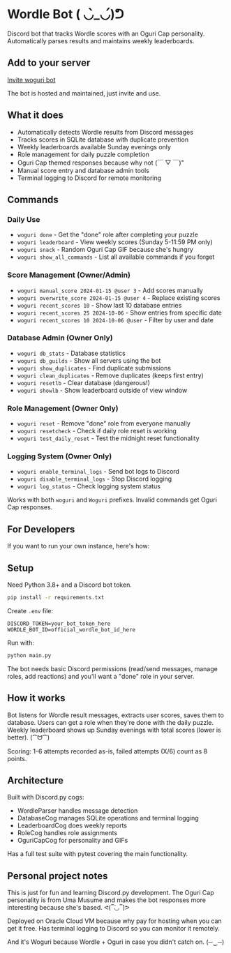 # Wordle Bot ( ◡̀_◡́)ᕤ

Discord bot that tracks Wordle scores with an Oguri Cap personality. Automatically parses results and maintains weekly leaderboards.

## Add to your server

[Invite woguri bot](https://discord.com/oauth2/authorize?client_id=1422909283451932803&permissions=275146730560&integration_type=0&scope=bot)

The bot is hosted and maintained, just invite and use.

## What it does

- Automatically detects Wordle results from Discord messages
- Tracks scores in SQLite database with duplicate prevention
- Weekly leaderboards available Sunday evenings only
- Role management for daily puzzle completion
- Oguri Cap themed responses because why not (￣ ▽ ￣)"
- Manual score entry and database admin tools
- Terminal logging to Discord for remote monitoring

## Commands

### Daily Use

- `woguri done` - Get the "done" role after completing your puzzle
- `woguri leaderboard` - View weekly scores (Sunday 5-11:59 PM only)
- `woguri snack` - Random Oguri Cap GIF because she's hungry
- `woguri show_all_commands` - List all available commands if you forget

### Score Management (Owner/Admin)

- `woguri manual_score 2024-01-15 @user 3` - Add scores manually
- `woguri overwrite_score 2024-01-15 @user 4` - Replace existing scores
- `woguri recent_scores 10` - Show last 10 database entries
- `woguri recent_scores 25 2024-10-06` - Show entries from specific date
- `woguri recent_scores 10 2024-10-06 @user` - Filter by user and date

### Database Admin (Owner Only)

- `woguri db_stats` - Database statistics
- `woguri db_guilds` - Show all servers using the bot
- `woguri show_duplicates` - Find duplicate submissions
- `woguri clean_duplicates` - Remove duplicates (keeps first entry)
- `woguri resetlb` - Clear database (dangerous!)
- `woguri showlb` - Show leaderboard outside of view window

### Role Management (Owner Only)

- `woguri reset` - Remove "done" role from everyone manually
- `woguri resetcheck` - Check if daily role reset is working
- `woguri test_daily_reset` - Test the midnight reset functionality

### Logging System (Owner Only)

- `woguri enable_terminal_logs` - Send bot logs to Discord
- `woguri disable_terminal_logs` - Stop Discord logging
- `woguri log_status` - Check logging system status

Works with both `woguri` and `Woguri` prefixes. Invalid commands get Oguri Cap responses.

## For Developers

If you want to run your own instance, here's how:

## Setup

Need Python 3.8+ and a Discord bot token.

```bash
pip install -r requirements.txt
```

Create `.env` file:

```env
DISCORD_TOKEN=your_bot_token_here
WORDLE_BOT_ID=official_wordle_bot_id_here
```

Run with:

```bash
python main.py
```

The bot needs basic Discord permissions (read/send messages, manage roles, add reactions) and you'll want a "done" role in your server.

## How it works

Bot listens for Wordle result messages, extracts user scores, saves them to database. Users can get a role when they're done with the daily puzzle. Weekly leaderboard shows up Sunday evenings with total scores (lower is better). (⁀ᗢ⁀)

Scoring: 1-6 attempts recorded as-is, failed attempts (X/6) count as 8 points.

## Architecture

Built with Discord.py cogs:

- WordleParser handles message detection
- DatabaseCog manages SQLite operations and terminal logging
- LeaderboardCog does weekly reports
- RoleCog handles role assignments
- OguriCapCog for personality and GIFs

Has a full test suite with pytest covering the main functionality.

## Personal project notes

This is just for fun and learning Discord.py development. The Oguri Cap personality is from Uma Musume and makes the bot responses more interesting because she's based. ᕙ(‾̀◡‾́)ᕗ

Deployed on Oracle Cloud VM because why pay for hosting when you can get it free. Has terminal logging to Discord so you can monitor it remotely.

And it's Woguri because Wordle + Oguri in case you didn't catch on. (─‿─)
